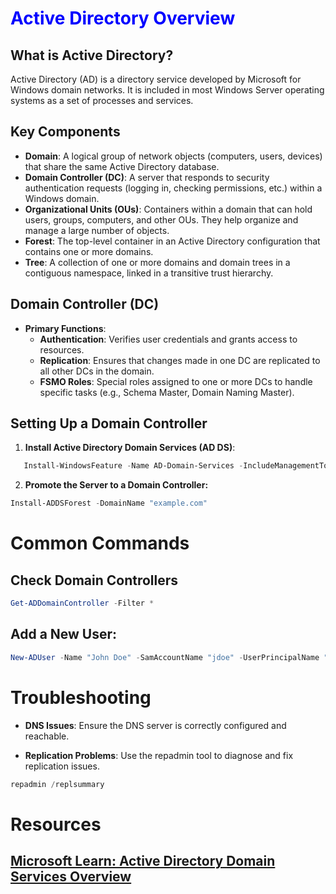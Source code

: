 # <span style="color:blue">Active Directory Overview</span>

## What is Active Directory?

Active Directory (AD) is a directory service developed by Microsoft for Windows domain networks. It is included in most Windows Server operating systems as a set of processes and services.

## Key Components

- **Domain**: A logical group of network objects (computers, users, devices) that share the same Active Directory database.
- **Domain Controller (DC)**: A server that responds to security authentication requests (logging in, checking permissions, etc.) within a Windows domain.
- **Organizational Units (OUs)**: Containers within a domain that can hold users, groups, computers, and other OUs. They help organize and manage a large number of objects.
- **Forest**: The top-level container in an Active Directory configuration that contains one or more domains.
- **Tree**: A collection of one or more domains and domain trees in a contiguous namespace, linked in a transitive trust hierarchy.

## Domain Controller (DC)

- **Primary Functions**:
  - **Authentication**: Verifies user credentials and grants access to resources.
  - **Replication**: Ensures that changes made in one DC are replicated to all other DCs in the domain.
  - **FSMO Roles**: Special roles assigned to one or more DCs to handle specific tasks (e.g., Schema Master, Domain Naming Master).

## Setting Up a Domain Controller

1. **Install Active Directory Domain Services (AD DS)**:

```powershell
   Install-WindowsFeature -Name AD-Domain-Services -IncludeManagementTools
```

2. **Promote the Server to a Domain Controller:**

```powershell
Install-ADDSForest -DomainName "example.com"
```

# Common Commands

## Check Domain Controllers

```powershell
Get-ADDomainController -Filter *
```

## Add a New User:

```powershell
New-ADUser -Name "John Doe" -SamAccountName "jdoe" -UserPrincipalName "jdoe@example.com" -Path "OU=Users,DC=example,DC=com" -AccountPassword (ConvertTo-SecureString "P@ssw0rd" -AsPlainText -Force) -Enabled $true
```

# Troubleshooting

- **DNS Issues**: Ensure the DNS server is correctly configured and reachable.

- **Replication Problems**: Use the repadmin tool to diagnose and fix replication issues.

```powershell
repadmin /replsummary
```

# Resources

## [Microsoft Learn: Active Directory Domain Services Overview](https://learn.microsoft.com/en-us/windows-server/identity/ad-ds/get-started/virtual-dc/active-directory-domain-services-overview)
